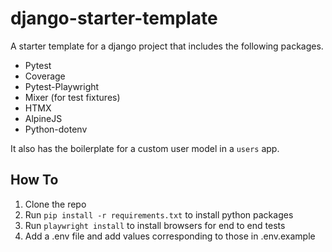 # django-starter-template

A starter template for a django project that includes the following packages.

- Pytest
- Coverage
- Pytest-Playwright
- Mixer (for test fixtures)
- HTMX
- AlpineJS
- Python-dotenv

It also has the boilerplate for a custom user model in a `users` app.

## How To

1. Clone the repo
2. Run `pip install -r requirements.txt` to install python packages
3. Run `playwright install` to install browsers for end to end tests
4. Add a .env file and add values corresponding to those in .env.example